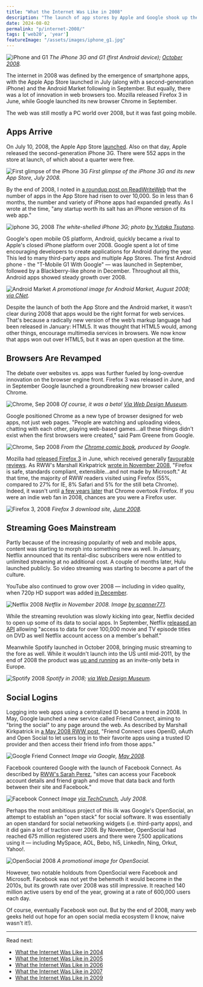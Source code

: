 ```yaml
---
title: "What the Internet Was Like in 2008"
description: "The launch of app stores by Apple and Google shook up the web ecosystem in 2008. Now there were potential gatekeepers. Although Google also launched its Chrome browser, so it covered all bases."
date: 2024-08-02
permalink: "p/internet-2008/"
tags: ['web20', 'year']
featureImage: "/assets/images/iphone_g1.jpg"
---
```


![iPhone and G1](/assets/images/iphone_g1.jpg)
*The iPhone 3G and G1 (first Android device); [October 2008](https://www.flickr.com/photos/earlysound/2984791840/).*

The internet in 2008 was defined by the emergence of smartphone apps, with the Apple App Store launched in July (along with a second-generation iPhone) and the Android Market following in September. But equally, there was a lot of innovation in web browsers too. Mozilla released Firefox 3 in June, while Google launched its new browser Chrome in September.

The web was still mostly a PC world over 2008, but it was fast going mobile.

## Apps Arrive

On July 10, 2008, the Apple App Store [launched](https://web.archive.org/web/20080801065919/http://www.readwriteweb.com/archives/apples_iphone_app_store_launch.php). Also on that day, Apple released the second-generation iPhone 3G. There were 552 apps in the store at launch, of which about a quarter were free.

![First glimpse of the iPhone 3G](/assets/images/iphone_3g_july08.jpg)
*First glimpse of the iPhone 3G and its new App Store, July 2008.*

By the end of 2008, I noted in [a roundup post on ReadWriteWeb](https://web.archive.org/web/20081222181752/http://www.readwriteweb.com/archives/top_10_web_platforms_of_2008.php) that the number of apps in the App Store had risen to over 10,000. So in less than 6 months, the number and variety of iPhone apps had expanded greatly. As I wrote at the time, "any startup worth its salt has an iPhone version of its web app."

![iphone 3G, 2008](/assets/images/2658033947_dee891a84b_h.jpg)
*The white-shelled iPhone 3G; photo [by Yutaka Tsutano](https://www.flickr.com/photos/ivyfield/2658033947).*

Google's open mobile OS platform, Android, quickly became a rival to Apple's closed iPhone platform over 2008. Google spent a lot of time encouraging developers to create applications for Android during the year. This led to many third-party apps and multiple App Stores. The first Android phone - the "T-Mobile G1 With Google" — was launched in September, followed by a Blackberry-like phone in December. Throughout all this, Android apps showed steady growth over 2008.

![Android Market](/assets/images/android_market_combo_aug08.png)
*A promotional image for Android Market, August 2008; [via CNet](https://www.cnet.com/tech/mobile/google-announces-android-market-for-phone-apps/).*

Despite the launch of both the App Store and the Android market, it wasn’t clear during 2008 that apps would be the right format for web services. That's because a radically new version of the web’s markup language had been released in January: HTML5. It was thought that HTML5 would, among other things, encourage multimedia services in browsers. We now know that apps won out over HTML5, but it was an open question at the time.

## Browsers Are Revamped

The debate over websites vs. apps was further fueled by long-overdue innovation on the browser engine front. Firefox 3 was released in June, and in September Google launched a groundbreaking new browser called Chrome.

![Chrome, Sep 2008](/assets/images/google-chrome-website-2008.png)
*Of course, it was a beta! [Via Web Design Museum](https://www.webdesignmuseum.org/web-design-history/google-chrome-2008).*

Google positioned Chrome as a new type of browser designed for web apps, not just web pages. "People are watching and uploading videos, chatting with each other, playing web-based games...all these things didn't exist when the first browsers were created," said Pam Greene from Google.

![Chrome, Sep 2008](/assets/images/chrome_sep08a.png)
*From the [Chrome comic book](https://www.google.com/googlebooks/chrome/big_00.html), produced by Google.*

Mozilla had [released Firefox 3](https://blog.mozilla.org/press/2008/06/mozilla-releases-firefox-3-and-redefines-the-web-experience/) in June, which received generally [favourable reviews](https://www.cnet.com/reviews/firefox-3-review/). As RWW's Marshall Kirkpatrick [wrote in November 2008](https://web.archive.org/web/20081217055027/http://www.readwriteweb.com/archives/firefox_reaches_20_market_shar.php), "Firefox is safe, standards compliant, extensible...and not made by Microsoft." At that time, the majority of RWW readers visited using Firefox (55%, compared to 27% for IE, 8% Safari and 5% for the still beta Chrome). Indeed, it wasn't until [a few years later](https://gs.statcounter.com/browser-market-share/all/worldwide/2011) that Chrome overtook Firefox. If you were an indie web fan in 2008, chances are you were a Firefox user.

![Firefox 3, 2008](/assets/images/firefox3_2008.jpg)
*Firefox 3 download site, [June 2008](https://web.archive.org/web/20080626030757/http://www.mozilla.com/en-US/firefox/).*

## Streaming Goes Mainstream

Partly because of the increasing popularity of web and mobile apps, content was starting to morph into something new as well. In January, Netflix announced that its rental-disc subscribers were now entitled to unlimited streaming at no additional cost. A couple of months later, Hulu launched publicly. So video streaming was starting to become a part of the culture. 

YouTube also continued to grow over 2008 — including in video quality, when 720p HD support was added [in December](https://en.wikipedia.org/wiki/YouTube).

![Netflix 2008](/assets/images/3012555934_f87bc9ef84_o.jpg)
*Netflix in November 2008. Image [by scanner771](https://www.flickr.com/photos/scanner771/3012555934/).*

While the streaming revolution was slowly kicking into gear, Netflix decided to open up some of its data to social apps. In September, Netflix [released an API](https://www.infoq.com/news/2008/10/netflix-rest-api/) allowing "access to data for over 100,000 movie and TV episode titles on DVD as well Netflix account access on a member's behalf."

Meanwhile Spotify launched in October 2008, bringing music streaming to the fore as well. While it wouldn't launch into the US until mid-2011, by the end of 2008 the product was [up and running](https://web.archive.org/web/20171211213512/https://news.spotify.com/us/2008/10/07/weve-only-just-begun/) as an invite-only beta in Europe.

![Spotify 2008](/assets/images/spotify-2008-04.png)
*Spotify in 2008; [via Web Design Museum](https://www.webdesignmuseum.org/gallery/spotify-2008).*

## Social Logins

Logging into web apps using a centralized ID became a trend in 2008. In May, Google launched a new service called Friend Connect, aiming to "bring the social" to any page around the web. As described by Marshall Kirkpatrick in [a May 2008 RWW post](https://web.archive.org/web/20081219095108/http://www.readwriteweb.com/archives/google_friend_connect_manages.php), "Friend Connect uses OpenID, oAuth and Open Social to let users log in to their favorite apps using a trusted ID provider and then access their friend info from those apps."

![Google Friend Connect](/assets/images/friend_connect_illustration.jpg)
*Image via Google, [May 2008](https://googlepress.blogspot.com/2008/05/previewing-google-friend-connect_12.html).*

Facebook countered Google with the launch of Facebook Connect. As described by [RWW's Sarah Perez](https://web.archive.org/web/20081217022118/http://www.readwriteweb.com/archives/facebook_connect_will_be_gamec.php), "sites can access your Facebook account details and friend graph and move that data back and forth between their site and Facebook."

![Facebook Connect](/assets/images/fb_connect_2008.webp)
*Image [via TechCrunch](https://techcrunch.com/2008/07/23/liveblogging-the-facebook-developer-conference/), July 2008.*

Perhaps the most ambitious project of this ilk was Google's OpenSocial, an attempt to establish an "open stack" for social software. It was essentially an open standard for social networking widgets (i.e. third-party apps), and it did gain a lot of traction over 2008. By November, OpenSocial had reached 675 million registered users and there were 7,500 applications using it — including MySpace, AOL, Bebo, hi5, LinkedIn, Ning, Orkut, Yahoo!.

![OpenSocial 2008](/assets/images/opensocial_stack08.jpg)
*A promotional image for OpenSocial.*

However, two notable holdouts from OpenSocial were Facebook and Microsoft. Facebook was not yet the behemoth it would become in the 2010s, but its growth rate over 2008 was still impressive. It reached 140 million active users by end of the year, growing at a rate of 600,000 users each day. 

Of course, eventually Facebook won out. But by the end of 2008, many web geeks held out hope for an open social media ecosystem (I know, naive wasn't it!).

* * *

Read next:
* [What the Internet Was Like in 2004](/p/internet-2004/)
* [What the Internet Was Like in 2005](/p/what-the-web-was-like-in-2005/)
* [What the Internet Was Like in 2006](/p/internet-2006/)
* [What the Internet Was Like in 2007](/p/internet-2007/)
* [What the Internet Was Like in 2009](/p/internet-2009/)
